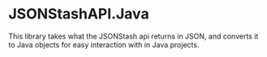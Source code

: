 # JSONStashAPI.Java
This library takes what the JSONStash api returns in JSON, and converts it to Java objects for easy interaction with in Java projects.
